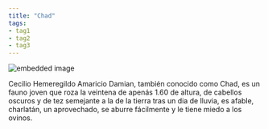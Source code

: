 ```yaml
---
title: "Chad"
tags:
- tag1
- tag2
- tag3
---
```


![embedded image](https://assets.legendkeeper.com/38a123c8-d50f-418f-9c21-ce96e5f812b6.png "Attachment")

Cecilio Hemeregildo Amaricio Damian, también conocido como Chad, es un fauno joven que roza la veintena de apenás 1.60 de altura, de cabellos oscuros y de tez semejante a la de la tierra tras un dia de lluvia, es afable, charlatán, un aprovechado, se aburre fácilmente y le tiene miedo a los ovinos.